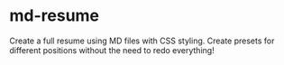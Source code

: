 # md-resume
Create a full resume using MD files with CSS styling. Create presets for different positions without the need to redo everything! 
